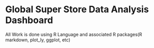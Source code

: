 # Global Super Store Data Analysis Dashboard

All Work is done using R Language and associated R packages(R markdown, plot_ly, ggplot, etc)

